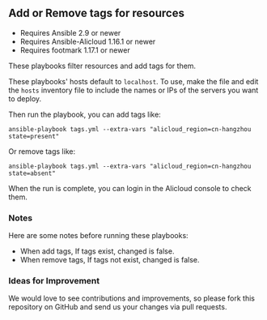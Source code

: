 ## Add or Remove tags for resources

- Requires Ansible 2.9 or newer
- Requires Ansible-Alicloud 1.16.1 or newer
- Requires footmark 1.17.1 or newer


These playbooks filter resources and add tags for them.

These playbooks' hosts default to `localhost`. To use, make the file and edit the `hosts` inventory file to include the names or IPs of the servers
you want to deploy.

Then run the playbook, you can add tags like:

```shell
ansible-playbook tags.yml --extra-vars "alicloud_region=cn-hangzhou state=present"
```
Or remove tags like:
```shell
ansible-playbook tags.yml --extra-vars "alicloud_region=cn-hangzhou state=absent"
```

When the run is complete, you can login in the Alicloud console to check them.

### Notes

Here are some notes before running these playbooks:

- When add tags, If tags exist, changed is false.
- When remove tags, If tags not exist, changed is false.

### Ideas for Improvement
We would love to see contributions and improvements, so please fork this
repository on GitHub and send us your changes via pull requests.
